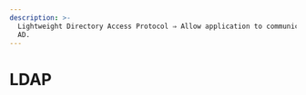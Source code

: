 ```yaml
---
description: >-
  Lightweight Directory Access Protocol ⇒ Allow application to communicate with
  AD.
---
```


# LDAP

<figure><img src="https://lh5.googleusercontent.com/lryBNbSgQ7AEU-g9EEvNTK1TODthdIjyl1HgUqlidfTnsCpWD38MwaJCgrYVc5lOjyoH7NyuvIQ3u7gIz95p1NppkgHAPsrm_7p1fzF9JTJq7G1fhOg28VtKj64N2zB95xy6DMVfMjg5_6T2Vr2Vlgg" alt=""><figcaption></figcaption></figure>

